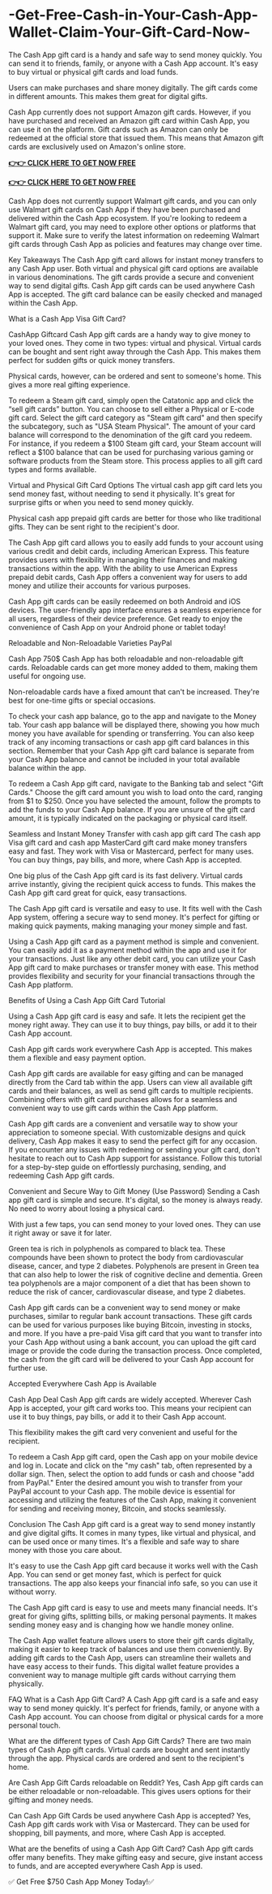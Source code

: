 # -Get-Free-Cash-in-Your-Cash-App-Wallet-Claim-Your-Gift-Card-Now-
The Cash App gift card is a handy and safe way to send money quickly. You can send it to friends, family, or anyone with a Cash App account. It's easy to buy virtual or physical gift cards and load funds.

Users can make purchases and share money digitally. The gift cards come in different amounts. This makes them great for digital gifts.

Cash App currently does not support Amazon gift cards. However, if you have purchased and received an Amazon gift card within Cash App, you can use it on the platform. Gift cards such as Amazon can only be redeemed at the official store that issued them. This means that Amazon gift cards are exclusively used on Amazon's online store.


**[👉👉 CLICK HERE TO GET NOW FREE](https://offer.tq24k.com/cashapp/)**


**[👉👉 CLICK HERE TO GET NOW FREE](https://offer.tq24k.com/all-gift-card/)**



Cash App does not currently support Walmart gift cards, and you can only use Walmart gift cards on Cash App if they have been purchased and delivered within the Cash App ecosystem. If you're looking to redeem a Walmart gift card, you may need to explore other options or platforms that support it. Make sure to verify the latest information on redeeming Walmart gift cards through Cash App as policies and features may change over time.

Key Takeaways The Cash App gift card allows for instant money transfers to any Cash App user. Both virtual and physical gift card options are available in various denominations. The gift cards provide a secure and convenient way to send digital gifts. Cash App gift cards can be used anywhere Cash App is accepted. The gift card balance can be easily checked and managed within the Cash App.

What is a Cash App Visa Gift Card?

CashApp Giftcard Cash App gift cards are a handy way to give money to your loved ones. They come in two types: virtual and physical. Virtual cards can be bought and sent right away through the Cash App. This makes them perfect for sudden gifts or quick money transfers.

Physical cards, however, can be ordered and sent to someone's home. This gives a more real gifting experience.

To redeem a Steam gift card, simply open the Catatonic app and click the “sell gift cards” button. You can choose to sell either a Physical or E-code gift card. Select the gift card category as "Steam gift card" and then specify the subcategory, such as "USA Steam Physical". The amount of your card balance will correspond to the denomination of the gift card you redeem. For instance, if you redeem a $100 Steam gift card, your Steam account will reflect a $100 balance that can be used for purchasing various gaming or software products from the Steam store. This process applies to all gift card types and forms available.

Virtual and Physical Gift Card Options The virtual cash app gift card lets you send money fast, without needing to send it physically. It's great for surprise gifts or when you need to send money quickly.

Physical cash app prepaid gift cards are better for those who like traditional gifts. They can be sent right to the recipient's door.

The Cash App gift card allows you to easily add funds to your account using various credit and debit cards, including American Express. This feature provides users with flexibility in managing their finances and making transactions within the app. With the ability to use American Express prepaid debit cards, Cash App offers a convenient way for users to add money and utilize their accounts for various purposes.

Cash App gift cards can be easily redeemed on both Android and iOS devices. The user-friendly app interface ensures a seamless experience for all users, regardless of their device preference. Get ready to enjoy the convenience of Cash App on your Android phone or tablet today!

Reloadable and Non-Reloadable Varieties PayPal

Cash App 750$ Cash App has both reloadable and non-reloadable gift cards. Reloadable cards can get more money added to them, making them useful for ongoing use.

Non-reloadable cards have a fixed amount that can't be increased. They're best for one-time gifts or special occasions.

To check your cash app balance, go to the app and navigate to the Money tab. Your cash app balance will be displayed there, showing you how much money you have available for spending or transferring. You can also keep track of any incoming transactions or cash app gift card balances in this section. Remember that your Cash App gift card balance is separate from your Cash App balance and cannot be included in your total available balance within the app.

To redeem a Cash App gift card, navigate to the Banking tab and select "Gift Cards." Choose the gift card amount you wish to load onto the card, ranging from $1 to $250. Once you have selected the amount, follow the prompts to add the funds to your Cash App balance. If you are unsure of the gift card amount, it is typically indicated on the packaging or physical card itself.

Seamless and Instant Money Transfer with cash app gift card The cash app Visa gift card and cash app MasterCard gift card make money transfers easy and fast. They work with Visa or Mastercard, perfect for many uses. You can buy things, pay bills, and more, where Cash App is accepted.

One big plus of the Cash App gift card is its fast delivery. Virtual cards arrive instantly, giving the recipient quick access to funds. This makes the Cash App gift card great for quick, easy transactions.

The Cash App gift card is versatile and easy to use. It fits well with the Cash App system, offering a secure way to send money. It's perfect for gifting or making quick payments, making managing your money simple and fast.

Using a Cash App gift card as a payment method is simple and convenient. You can easily add it as a payment method within the app and use it for your transactions. Just like any other debit card, you can utilize your Cash App gift card to make purchases or transfer money with ease. This method provides flexibility and security for your financial transactions through the Cash App platform.

Benefits of Using a Cash App Gift Card Tutorial

Using a Cash App gift card is easy and safe. It lets the recipient get the money right away. They can use it to buy things, pay bills, or add it to their Cash App account.

Cash App gift cards work everywhere Cash App is accepted. This makes them a flexible and easy payment option.

Cash App gift cards are available for easy gifting and can be managed directly from the Card tab within the app. Users can view all available gift cards and their balances, as well as send gift cards to multiple recipients. Combining offers with gift card purchases allows for a seamless and convenient way to use gift cards within the Cash App platform.

Cash App gift cards are a convenient and versatile way to show your appreciation to someone special. With customizable designs and quick delivery, Cash App makes it easy to send the perfect gift for any occasion. If you encounter any issues with redeeming or sending your gift card, don't hesitate to reach out to Cash App support for assistance. Follow this tutorial for a step-by-step guide on effortlessly purchasing, sending, and redeeming Cash App gift cards.

Convenient and Secure Way to Gift Money (Use Password) Sending a Cash app gift card is simple and secure. It's digital, so the money is always ready. No need to worry about losing a physical card.

With just a few taps, you can send money to your loved ones. They can use it right away or save it for later.

Green tea is rich in polyphenols as compared to black tea. These compounds have been shown to protect the body from cardiovascular disease, cancer, and type 2 diabetes. Polyphenols are present in Green tea that can also help to lower the risk of cognitive decline and dementia. Green tea polyphenols are a major component of a diet that has been shown to reduce the risk of cancer, cardiovascular disease, and type 2 diabetes.

Cash App gift cards can be a convenient way to send money or make purchases, similar to regular bank account transactions. These gift cards can be used for various purposes like buying Bitcoin, investing in stocks, and more. If you have a pre-paid Visa gift card that you want to transfer into your Cash App without using a bank account, you can upload the gift card image or provide the code during the transaction process. Once completed, the cash from the gift card will be delivered to your Cash App account for further use.

Accepted Everywhere Cash App is Available

Cash App Deal Cash App gift cards are widely accepted. Wherever Cash App is accepted, your gift card works too. This means your recipient can use it to buy things, pay bills, or add it to their Cash App account.

This flexibility makes the gift card very convenient and useful for the recipient.

To redeem a Cash App gift card, open the Cash app on your mobile device and log in. Locate and click on the "my cash" tab, often represented by a dollar sign. Then, select the option to add funds or cash and choose "add from PayPal." Enter the desired amount you wish to transfer from your PayPal account to your Cash app. The mobile device is essential for accessing and utilizing the features of the Cash App, making it convenient for sending and receiving money, Bitcoin, and stocks seamlessly.

Conclusion The Cash App gift card is a great way to send money instantly and give digital gifts. It comes in many types, like virtual and physical, and can be used once or many times. It's a flexible and safe way to share money with those you care about.

It's easy to use the Cash App gift card because it works well with the Cash App. You can send or get money fast, which is perfect for quick transactions. The app also keeps your financial info safe, so you can use it without worry.

The Cash App gift card is easy to use and meets many financial needs. It's great for giving gifts, splitting bills, or making personal payments. It makes sending money easy and is changing how we handle money online.

The Cash App wallet feature allows users to store their gift cards digitally, making it easier to keep track of balances and use them conveniently. By adding gift cards to the Cash App, users can streamline their wallets and have easy access to their funds. This digital wallet feature provides a convenient way to manage multiple gift cards without carrying them physically.

FAQ What is a Cash App Gift Card? A Cash App gift card is a safe and easy way to send money quickly. It's perfect for friends, family, or anyone with a Cash App account. You can choose from digital or physical cards for a more personal touch.

What are the different types of Cash App Gift Cards? There are two main types of Cash App gift cards. Virtual cards are bought and sent instantly through the app. Physical cards are ordered and sent to the recipient's home.

Are Cash App Gift Cards reloadable on Reddit? Yes, Cash App gift cards can be either reloadable or non-reloadable. This gives users options for their gifting and money needs.

Can Cash App Gift Cards be used anywhere Cash App is accepted? Yes, Cash App gift cards work with Visa or Mastercard. They can be used for shopping, bill payments, and more, where Cash App is accepted.

What are the benefits of using a Cash App Gift Card? Cash App gift cards offer many benefits. They make gifting easy and secure, give instant access to funds, and are accepted everywhere Cash App is used.

✅ Get Free $750 Cash App Money Today!✅
